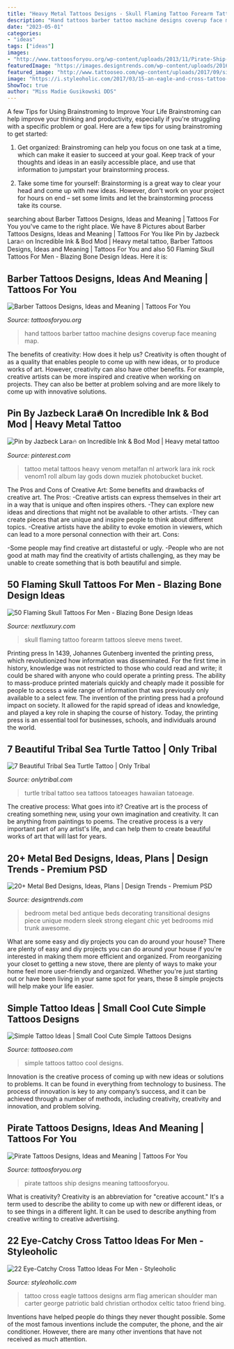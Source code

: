 ```yaml
---
title: "Heavy Metal Tattoos Designs - Skull Flaming Tattoo Forearm Tattoos Sleeve Mens Tweet"
description: "Hand tattoos barber tattoo machine designs coverup face meaning map"
date: "2023-05-01"
categories:
- "ideas"
tags: ["ideas"]
images:
- "http://www.tattoosforyou.org/wp-content/uploads/2013/11/Pirate-Ship-Tattoos.jpg"
featuredImage: "https://images.designtrends.com/wp-content/uploads/2016/01/10054749/Transitional-Bedroom-With-Unique-Metal-Bed.jpg"
featured_image: "http://www.tattooseo.com/wp-content/uploads/2017/09/simple-tattoos-17.jpg"
image: "https://i.styleoholic.com/2017/03/15-an-eagle-and-cross-tattoo-on-an-arm.jpg"
ShowToc: true
author: "Miss Madie Gusikowski DDS"
---
```



A few Tips for Using Brainstroming to Improve Your Life
Brainstroming can help improve your thinking and productivity, especially if you're struggling with a specific problem or goal. Here are a few tips for using brainstroming to get started: 
1. Get organized: Brainstroming can help you focus on one task at a time, which can make it easier to succeed at your goal. Keep track of your thoughts and ideas in an easily accessible place, and use that information to jumpstart your brainstorming process. 

2. Take some time for yourself: Brainstorming is a great way to clear your head and come up with new ideas. However, don't work on your project for hours on end – set some limits and let the brainstorming process take its course. 


	

		
searching about Barber Tattoos Designs, Ideas and Meaning | Tattoos For You you've came to the right place. We have 8 Pictures about Barber Tattoos Designs, Ideas and Meaning | Tattoos For You like Pin by ️Jazbeck Lara🔥 on Incredible Ink &amp; Bod Mod | Heavy metal tattoo, Barber Tattoos Designs, Ideas and Meaning | Tattoos For You and also 50 Flaming Skull Tattoos For Men - Blazing Bone Design Ideas. Here it is:
		
    
## Barber Tattoos Designs, Ideas And Meaning | Tattoos For You

<img loading=lazy src="https://www.tattoosforyou.org/wp-content/uploads/2016/03/Barber-Tattoos-on-Hand.jpg" onerror="this.onerror=null;this.src='https://tse2.mm.bing.net/th?id=OIP.N5yipWncT-sf5uIiXg6pugHaLH&amp;pid=15.1';" alt="Barber Tattoos Designs, Ideas and Meaning | Tattoos For You">

_Source: tattoosforyou.org_

>hand tattoos barber tattoo machine designs coverup face meaning map. 

	

The benefits of creativity: How does it help us?
Creativity is often thought of as a quality that enables people to come up with new ideas, or to produce works of art. However, creativity can also have other benefits. For example, creative artists can be more inspired and creative when working on projects. They can also be better at problem solving and are more likely to come up with innovative solutions.

    
## Pin By ️Jazbeck Lara🔥 On Incredible Ink &amp; Bod Mod | Heavy Metal Tattoo

<img loading=lazy src="https://i.pinimg.com/736x/44/b8/8d/44b88d3bcd4c76e3ba5755008b3073d5--venom-tattoo-metal-tattoo.jpg" onerror="this.onerror=null;this.src='https://tse4.mm.bing.net/th?id=OIP.triMJ_JniwKyKQ6X23K9tAHaLJ&amp;pid=15.1';" alt="Pin by ️Jazbeck Lara🔥 on Incredible Ink &amp; Bod Mod | Heavy metal tattoo">

_Source: pinterest.com_

>tattoo metal tattoos heavy venom metalfan nl artwork lara ink rock venom1 roll album lay gods down muziek photobucket bucket. 

	

The Pros and Cons of Creative Art: Some benefits and drawbacks of creative art.
The Pros: 
-Creative artists can express themselves in their art in a way that is unique and often inspires others. 
-They can explore new ideas and directions that might not be available to other artists. 
-They can create pieces that are unique and inspire people to think about different topics. 
-Creative artists have the ability to evoke emotion in viewers, which can lead to a more personal connection with their art. 
Cons:


-Some people may find creative art distasteful or ugly. 
-People who are not good at math may find the creativity of artists challenging, as they may be unable to create something that is both beautiful and simple.

    
## 50 Flaming Skull Tattoos For Men - Blazing Bone Design Ideas

<img loading=lazy src="http://nextluxury.com/wp-content/uploads/mens-forearm-sleeve-tattoo-with-flaming-skull-design.jpg" onerror="this.onerror=null;this.src='https://tse1.mm.bing.net/th?id=OIP.rN0_ZvL9SXI9e7fpsQGvewAAAA&amp;pid=15.1';" alt="50 Flaming Skull Tattoos For Men - Blazing Bone Design Ideas">

_Source: nextluxury.com_

>skull flaming tattoo forearm tattoos sleeve mens tweet. 

	

Printing press
In 1439, Johannes Gutenberg invented the printing press, which revolutionized how information was disseminated. For the first time in history, knowledge was not restricted to those who could read and write; it could be shared with anyone who could operate a printing press. The ability to mass-produce printed materials quickly and cheaply made it possible for people to access a wide range of information that was previously only available to a select few.
The invention of the printing press had a profound impact on society. It allowed for the rapid spread of ideas and knowledge, and played a key role in shaping the course of history. Today, the printing press is an essential tool for businesses, schools, and individuals around the world.

    
## 7 Beautiful Tribal Sea Turtle Tattoo | Only Tribal

<img loading=lazy src="http://www.onlytribal.com/wp-content/uploads/2015/12/Sea-Turtle-Tribal-Tattoos.jpg" onerror="this.onerror=null;this.src='https://tse2.mm.bing.net/th?id=OIP.CCXpC4cTBDU7n-Vja42S6AHaLU&amp;pid=15.1';" alt="7 Beautiful Tribal Sea Turtle Tattoo | Only Tribal">

_Source: onlytribal.com_

>turtle tribal tattoo sea tattoos tatoeages hawaiian tatoeage. 

	

The creative process: What goes into it?
Creative art is the process of creating something new, using your own imagination and creativity. It can be anything from paintings to poems. The creative process is a very important part of any artist's life, and can help them to create beautiful works of art that will last for years.

    
## 20+ Metal Bed Designs, Ideas, Plans | Design Trends - Premium PSD

<img loading=lazy src="https://images.designtrends.com/wp-content/uploads/2016/01/10054749/Transitional-Bedroom-With-Unique-Metal-Bed.jpg" onerror="this.onerror=null;this.src='https://tse4.mm.bing.net/th?id=OIP.f7Izs9kir28t3jZjK5Z_igHaE8&amp;pid=15.1';" alt="20+ Metal Bed Designs, Ideas, Plans | Design Trends - Premium PSD">

_Source: designtrends.com_

>bedroom metal bed antique beds decorating transitional designs piece unique modern sleek strong elegant chic yet bedrooms mid trunk awesome. 

	

What are some easy and diy projects you can do around your house?
There are plenty of easy and diy projects you can do around your house if you're interested in making them more efficient and organized. From reorganizing your closet to getting a new stove, there are plenty of ways to make your home feel more user-friendly and organized. Whether you're just starting out or have been living in your same spot for years, these 8 simple projects will help make your life easier.

    
## Simple Tattoo Ideas | Small Cool Cute Simple Tattoos Designs

<img loading=lazy src="http://www.tattooseo.com/wp-content/uploads/2017/09/simple-tattoos-17.jpg" onerror="this.onerror=null;this.src='https://tse4.mm.bing.net/th?id=OIP.lvAOPSwlY6yZf0ewFW2qQAHaJ7&amp;pid=15.1';" alt="Simple Tattoo Ideas | Small Cool Cute Simple Tattoos Designs">

_Source: tattooseo.com_

>simple tattoos tattoo cool designs. 

	

Innovation is the creative process of coming up with new ideas or solutions to problems. It can be found in everything from technology to business. The process of innovation is key to any company’s success, and it can be achieved through a number of methods, including creativity, creativity and innovation, and problem solving.

    
## Pirate Tattoos Designs, Ideas And Meaning | Tattoos For You

<img loading=lazy src="http://www.tattoosforyou.org/wp-content/uploads/2013/11/Pirate-Ship-Tattoos.jpg" onerror="this.onerror=null;this.src='https://tse4.mm.bing.net/th?id=OIP.1UsZ3hcojWWm0mtbF4MHgwHaJ4&amp;pid=15.1';" alt="Pirate Tattoos Designs, Ideas and Meaning | Tattoos For You">

_Source: tattoosforyou.org_

>pirate tattoos ship designs meaning tattoosforyou. 

	

What is creativity?
Creativity is an abbreviation for "creative account." It's a term used to describe the ability to come up with new or different ideas, or to see things in a different light. It can be used to describe anything from creative writing to creative advertising.

    
## 22 Eye-Catchy Cross Tattoo Ideas For Men - Styleoholic

<img loading=lazy src="https://i.styleoholic.com/2017/03/15-an-eagle-and-cross-tattoo-on-an-arm.jpg" onerror="this.onerror=null;this.src='https://tse4.mm.bing.net/th?id=OIP.7tvOyhvQoUGfjZhpbnnL2wHaJ4&amp;pid=15.1';" alt="22 Eye-Catchy Cross Tattoo Ideas For Men - Styleoholic">

_Source: styleoholic.com_

>tattoo cross eagle tattoos designs arm flag american shoulder man carter george patriotic bald christian orthodox celtic tatoo friend bing. 

	

Inventions have helped people do things they never thought possible. Some of the most famous inventions include the computer, the phone, and the air conditioner. However, there are many other inventions that have not received as much attention.

